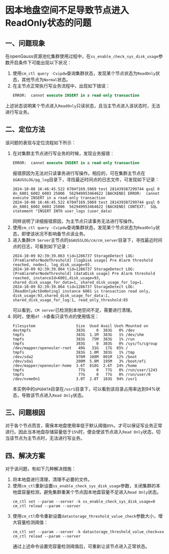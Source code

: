 # 因本地盘空间不足导致节点进入ReadOnly状态的问题

## 一、问题现象
在openGauss资源池化集群使用过程中，在`ss_enable_check_sys_disk_usage`参数开启条件下可能出现以下状况：
1. 使用`cm_ctl query -Cvipdw`查询集群状态，发现某个节点状态为`ReadOnly`状态，其他节点为`Normal`状态。
2. 在主节点正常执行写业务流程中，出现如下错误：
    ```SQL
    ERROR:  cannot execute INSERT in a read-only transaction
    ```
上述状态说明某个节点进入`ReadOnly`只读状态，且当主节点进入该状态时，无法进行写业务。
## 二、定位方法
该问题的表现与定位流程如下所示：
1.  在对集群主节点进行写业务的时候，发现业务报错：
    ```SQL
    ERROR:  cannot execute INSERT in a read-only transaction
    ```
    报错原因为无法对只读事务进行写操作。相应的，可在集群主节点在`$GAUSSLOG/pg_log`目录下，寻找最近时间点的日志文件，可发现如下记录：
    ```shell
    2024-10-08 16:46:45.522 6704f169.5069 test 281439387299744 gsql 0 dn_6001_6002_6003 25006  562949953464622 [BACKEND] ERROR:  cannot execute INSERT in a read-only transaction
    2024-10-08 16:46:45.522 6704f169.5069 test 281439387299744 gsql 0 dn_6001_6002_6003 25006  562949953464622 [BACKEND] CONTEXT:  SQL statement "INSERT INTO user_logs (user_data)
    ```
    同样说明了详细报错原因，为主节点只读事务无法进行写操作。
2.  使用`cm_ctl query -Cvipdw`查询集群状态，发现某个节点状态为`ReadOnly`状态，即使该状况不影响备节点读业务。
3.  进入集群`CM Server`主节点的`$GAUSSLOG/cm/cm_server`目录下，寻找最近时间点的日志，可看到如下记录：
    ```shell
    2024-10-09 02:39:39.063 tid=1286737 StorageDetect LOG: [PreAlarmForNodeThreshold] [logDisk usage] Pre Alarm threshold reached, node=1, log_disk_usage=93.
    2024-10-09 02:39:39.064 tid=1286737 StorageDetect LOG: [PreAlarmForNodeThreshold] [dataDisk usage] Pre Alarm threshold reached, instanceId=6001,disk_usage=93, shared_disk_usage_for_data=1, shared_disk_usage_for_log=1.
    2024-10-09 02:39:39.064 tid=1286737 StorageDetect LOG: [ReadOnlyActDoNoting] instance 6001 is transaction read only, disk_usage:93,shared_disk_usage_for_data:1, shared_disk_usage_for_log:1, read_only_threshold:85
    ```
    可以看到，`CM server`已检测到本地空间不足，需要进行清理。
4.  同时，使用`df -h`查看只读节点的使用情况：
    ```shell
    Filesystem                  Size  Used Avail Use% Mounted on
    devtmpfs                    383G     0  383G   0% /dev
    tmpfs                       383G  1.1M  383G   1% /dev/shm
    tmpfs                       383G   75M  383G   1% /run
    tmpfs                       383G     0  383G   0% /sys/fs/cgroup
    /dev/mapper/openeuler-root   49G   31G   17G  65% /
    tmpfs                       383G  1.0M  383G   1% /tmp
    /dev/sda2                   976M  108M  801M  12% /boot
    /dev/sda1                   200M  5.8M  195M   3% /boot/efi
    /dev/mapper/openeuler-home  3.6T  818G  2.6T  24% /home
    tmpfs                        77G     0   77G   0% /run/user/1243
    tmpfs                        77G     0   77G   0% /run/user/0
    /dev/nvme0n1                3.0T  2.8T  183G  94% /usr1
    ```
    本实例中的`$PGDATA`目录在`/usr1`目录下，可以看到该目录占用率达到94%状态，导致该节点进入`Read Only`状态。

## 三、问题根因
对于各个节点而言，需保本地盘使用率低于默认阈值`85%`，才可以保证写业务正常进行。因此当本地盘存储容量低于`15%`时，便会使该节点进入`Read Only`状态，切当该节点为主节点时，无法进行写业务。

## 四、解决方案
对于该问题，有如下几种解决措施：
1.  将本地盘进行清理，清理不必要的文件。
2.  使用`cm_ctl`重新设置`ss_enable_check_sys_disk_usage`参数，关闭集群的本地盘容量检测，避免集群重某个节点因本地盘容量不足进入`Read Only`状态。
    ```shell
    cm_ctl set --param --server -k ss_enable_check_sys_disk_usage=0
    cm_ctl reload --param --server
    ```
3.  使用`cm_ctl`命令重新设置`datastorage_threshold_value_check`参数大小，增大容量检测阈值：
    ```shell
    cm_ctl set --param --server -k datastorage_threshold_value_check=xx
    cm_ctl reload --param --server
    ```
    通过上述命令设置完容量检测阈值后，可重新让该节点进入正常状态。

